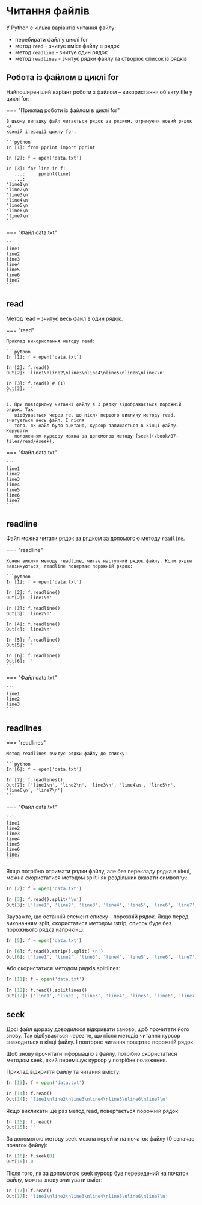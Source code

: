 # Читання файлів

У Python є кілька варіантів читання файлу:

* перебирати файл у циклі for
* метод `read` - зчитує вміст файлу в рядок
* метод `readline` - зчитує один рядок
* метод `readlines` - зчитує рядки файлу та створює список із рядків


## Робота із файлом в циклі for

Найпоширеніший варіант роботи з файлом – використання об'єкту file у циклі for:

=== "Приклад роботи із файлом в циклі for"

    В цьому випадку файл читається рядок за рядком, отримуючи новий рядок на
    кожній ітерації циклу for:

    ```python
    In [1]: from pprint import pprint

    In [2]: f = open('data.txt')

    In [3]: for line in f:
       ...:     pprint(line)
       ...:
    'line1\n'
    'line2\n'
    'line3\n'
    'line4\n'
    'line5\n'
    'line6\n'
    'line7\n'
    ```

=== "Файл data.txt"

    ```
    line1
    line2
    line3
    line4
    line5
    line6
    line7
    ```

## read

Метод read – зчитує весь файл в один рядок.

=== "read"

    Приклад використання методу read:

    ```python
    In [1]: f = open('data.txt')

    In [2]: f.read()
    Out[2]: 'line1\nline2\nline3\nline4\nline5\nline6\nline7\n'

    In [3]: f.read() # (1)
    Out[3]: ''
    ```

    1. При повторному читанні файлу в 3 рядку відображається порожній рядок. Так
       відбувається через те, що після першого виклику методу read, зчитується весь файл. І після
       того, як файл було зчитано, курсор залишається в кінці файлу. Керувати
       положенням курсору можна за допомогою методу [seek](/book/07-files/read/#seek).


=== "Файл data.txt"

    ```
    line1
    line2
    line3
    line4
    line5
    line6
    line7
    ```



## readline

Файл можна читати рядок за рядком за допомогою методу `readline`.

=== "readline"

    Кожен виклик методу readline, читає наступний рядок файлу. Коли рядки
    закінчуються, readline повертає порожній рядок:

    ```python
	In [1]: f = open('data.txt')

	In [2]: f.readline()
	Out[2]: 'line1\n'

	In [3]: f.readline()
	Out[3]: 'line2\n'

	In [4]: f.readline()
	Out[4]: 'line3\n'

	In [5]: f.readline()
	Out[5]: ''

	In [6]: f.readline()
	Out[6]: ''
    ```

=== "Файл data.txt"

    ```
    line1
    line2
    line3
    ```

## readlines

=== "readlines"

	Метод readlines зчитує рядки файлу до списку:

    ```python
    In [6]: f = open('data.txt')

    In [7]: f.readlines()
    Out[7]: ['line1\n', 'line2\n', 'line3\n', 'line4\n', 'line5\n', 'line6\n', 'line7\n']
    ```

=== "Файл data.txt"

    ```
    line1
    line2
    line3
    line4
    line5
    line6
    line7
    ```

Якщо потрібно отримати рядки файлу, але без перекладу рядка в кінці, можна
скористатися методом split і як роздільник вказати символ `\n`:

```python
In [2]: f = open('data.txt')

In [3]: f.read().split('\n')
Out[3]: ['line1', 'line2', 'line3', 'line4', 'line5', 'line6', 'line7', '']
```

Зауважте, що останній елемент списку - порожній рядок.  Якщо перед виконанням
split, скористатися методом rstrip, список буде без порожнього рядка
наприкінці:

```python
In [5]: f = open('data.txt')

In [6]: f.read().strip().split('\n')
Out[6]: ['line1', 'line2', 'line3', 'line4', 'line5', 'line6', 'line7']
```

Або скористатися методом рядків splitlines:

```python
In [11]: f = open('data.txt')

In [12]: f.read().splitlines()
Out[12]: ['line1', 'line2', 'line3', 'line4', 'line5', 'line6', 'line7']
```

## seek

Досі файл щоразу доводилося відкривати заново, щоб прочитати його знову.  Так
відбувається через те, що після методів читання курсор знаходиться в кінці
файлу. І повторне читання повертає порожній рядок.

Щоб знову прочитати інформацію з файлу, потрібно скористатися методом seek,
який переміщує курсор у потрібне положення.

Приклад відкриття файлу та читання вмісту:

```python
In [13]: f = open('data.txt')

In [14]: f.read()
Out[14]: 'line1\nline2\nline3\nline4\nline5\nline6\nline7\n'
```

Якщо викликати ще раз метод read, повертається порожній рядок:

```python
In [15]: f.read()
Out[15]: ''
```

За допомогою методу seek можна перейти на початок файлу (0 означає початок файлу):

```python
In [16]: f.seek(0)
Out[16]: 0
```

Після того, як за допомогою seek курсор був переведений на початок файлу, можна
знову зчитувати вміст:

```python
In [17]: f.read()
Out[17]: 'line1\nline2\nline3\nline4\nline5\nline6\nline7\n'
```
